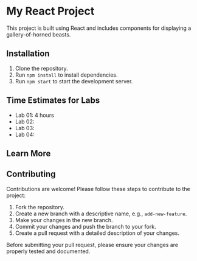 # My React Project

This project is built using React and includes components for displaying a gallery-of-horned beasts.

## Installation

1. Clone the repository.
2. Run `npm install` to install dependencies.
3. Run `npm start` to start the development server.

## Time Estimates for Labs

- Lab 01: 4 hours
- Lab 02: 
- Lab 03: 
- Lab 04: 
## Learn More

## Contributing

Contributions are welcome! Please follow these steps to contribute to the project:

1. Fork the repository.
2. Create a new branch with a descriptive name, e.g., `add-new-feature`.
3. Make your changes in the new branch.
4. Commit your changes and push the branch to your fork.
5. Create a pull request with a detailed description of your changes.

Before submitting your pull request, please ensure your changes are properly tested and documented.

